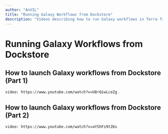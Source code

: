 ```yaml
---
author: "AnVIL"
title: "Running Galaxy Workflows from Dockstore"
description: "Videos describing how to run Galaxy workflows in Terra from Dockstore"
---
```


# Running Galaxy Workflows from Dockstore

## How to launch Galaxy workflows from Dockstore (Part 1)
`video: https://www.youtube.com/watch?v=U8rQiwLceZg`

## How to launch Galaxy workflows from Dockstore (Part 2)
`video: https://www.youtube.com/watch?v=aYShFs9tZ6s`
